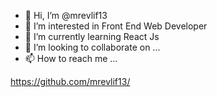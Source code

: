 - 👋 Hi, I’m @mrevlif13
- 👀 I’m interested in Front End Web Developer
- 🌱 I’m currently learning React Js
- 💞️ I’m looking to collaborate on ...
- 📫 How to reach me ...

https://github.com/mrevlif13/

<!---
mrevlif13/mrevlif13 is a ✨ special ✨ repository because its `README.md` (this file) appears on your GitHub profile.
You can click the Preview link to take a look at your changes.
--->
